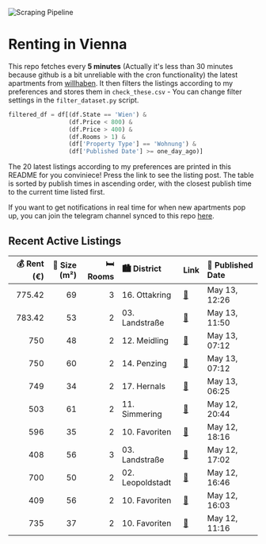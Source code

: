 ![Scraping Pipeline](https://github.com/AthomsG/renting-in-vienna/actions/workflows/run_pipeline.yml/badge.svg)


# Renting in Vienna

This repo fetches every **5 minutes** (Actually it's less than 30 minutes because github is a bit unreliable with the cron functionality) the latest apartments from [willhaben](https://www.willhaben.at/).
It then filters the listings according to my preferences and stores them in `check_these.csv` - You can change filter settings in the `filter_dataset.py` script.

```python
filtered_df = df[(df.State == 'Wien') & 
                 (df.Price < 800) &
                 (df.Price > 400) &
                 (df.Rooms > 1) &
                 (df['Property Type'] == 'Wohnung') &
                 (df['Published Date'] >= one_day_ago)]
```

The 20 latest listings according to my preferences are printed in this README for you conviniece! Press the link to see the listing post.
The table is sorted by publish times in ascending order, with the closest publish time to the current time listed first.

If you want to get notifications in real time for when new apartments pop up, you can join the telegram channel synced to this repo [here](https://t.me/+1HPAYOf5BSsyNTlk).

## Recent Active Listings

|   💰 Rent (€) |   📏 Size (m²) |   🛏️ Rooms | 🏙️ District      | Link                                                                                                                                                                                   | 📅 Published Date   |
|-------------:|--------------:|-----------:|:-----------------|:---------------------------------------------------------------------------------------------------------------------------------------------------------------------------------------|:-------------------|
|       775.42 |            69 |          3 | 16. Ottakring    | [🔗](https://www.willhaben.at/iad/immobilien/d/mietwohnungen/wien/wien-1160-ottakring/provisionsfreier-erstbezug:-renovierter-69m%C2%B2-altbau-mit-3-zimmern---1160-wien-1931989350/)   | May 13, 12:26      |
|       783.42 |            53 |          2 | 03. Landstraße   | [🔗](https://www.willhaben.at/iad/immobilien/d/mietwohnungen/wien/wien-1030-landstra%C3%9Fe/2-zimmer-wohnung--hochparterre--provisionsfrei-zu-vermieten-1211063936/)                    | May 13, 11:50      |
|       750    |            48 |          2 | 12. Meidling     | [🔗](https://www.willhaben.at/iad/immobilien/d/mietwohnungen/wien/wien-1120-meidling/%22charmante-2-zimmerwohnung-n%C3%A4he-wilhelmsdorfer-park%22-869729092/)                          | May 13, 07:12      |
|       750    |            60 |          2 | 14. Penzing      | [🔗](https://www.willhaben.at/iad/immobilien/d/mietwohnungen/wien/wien-1140-penzing/%22teilm%C3%B6blierte-2-zimmer-wohnung-in-ruhiger-lage-in-1140-wien%21%22-916846374/)               | May 13, 07:12      |
|       749    |            34 |          2 | 17. Hernals      | [🔗](https://www.willhaben.at/iad/immobilien/d/mietwohnungen/wien/wien-1170-hernals/freundliche-neubauwohnung-mit-hochwertiger-ausstattung-in-top-lage-nahe-yppenplatz-2009358996/)     | May 13, 06:25      |
|       503    |            61 |          2 | 11. Simmering    | [🔗](https://www.willhaben.at/iad/immobilien/d/mietwohnungen/wien/wien-1110-simmering/direktvergabe-gemeindewohnung-1110-enkplatz-2055926802/)                                          | May 12, 20:44      |
|       596    |            35 |          2 | 10. Favoriten    | [🔗](https://www.willhaben.at/iad/immobilien/d/mietwohnungen/wien/wien-1100-favoriten/wohnung-zu-vermieten-1608199022/)                                                                 | May 12, 18:16      |
|       408    |            56 |          3 | 03. Landstraße   | [🔗](https://www.willhaben.at/iad/immobilien/d/mietwohnungen/wien/wien-1030-landstra%C3%9Fe/wiener-wohnen-direktvergabe-vormerkschein-29.04.2024-3-zimmer-1682915199/)                  | May 12, 17:02      |
|       700    |            50 |          2 | 02. Leopoldstadt | [🔗](https://www.willhaben.at/iad/immobilien/d/mietwohnungen/wien/wien-1020-leopoldstadt/wohnung-zu-vermieten-1020-wien-2115986483/)                                                    | May 12, 16:46      |
|       409    |            56 |          2 | 10. Favoriten    | [🔗](https://www.willhaben.at/iad/immobilien/d/mietwohnungen/wien/wien-1100-favoriten/zwei-zimmer-gemeindewohnung-mit-vormerkschein-vor-31.03.25-2033489083/)                           | May 12, 16:03      |
|       735    |            37 |          2 | 10. Favoriten    | [🔗](https://www.willhaben.at/iad/immobilien/d/mietwohnungen/wien/wien-1100-favoriten/2-zimmer-neubauwohnung-inkl-komplettk%C3%BCche-loggia-und-kellerabteil-/-hs28-top-216-840338411/) | May 12, 11:16      |
